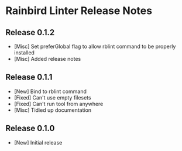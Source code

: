 # Rainbird Linter Release Notes

## Release 0.1.2

* [Misc] Set preferGlobal flag to allow rblint command to be properly installed
* [Misc] Added release notes

## Release 0.1.1

* [New] Bind to rblint command
* [Fixed] Can't use empty filesets
* [Fixed] Can't run tool from anywhere
* [Misc] Tidied up documentation

## Release 0.1.0

* [New] Initial release